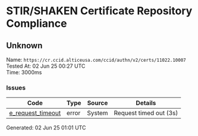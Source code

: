 # STIR/SHAKEN Certificate Repository Compliance

## Unknown

Name: `https://cr.ccid.alticeusa.com/ccid/authn/v2/certs/11022.10007`\
Tested At: 02 Jun 25 00:27 UTC\
Time: 3000ms

### Issues

| Code | Type | Source | Details |
|------|------|--------|---------|
| [e_request_timeout](../../ISSUES/e_request_timeout/README.md) | error | System | Request timed out (3s) |

Generated: 02 Jun 25 01:01 UTC